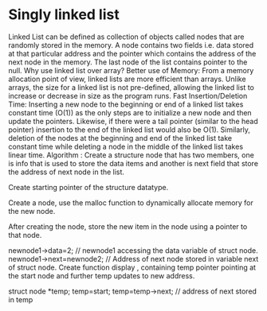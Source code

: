 # Singly linked list

Linked List can be defined as collection of objects called nodes that are randomly stored in the memory.
A node contains two fields i.e. data stored at that particular address and the pointer which contains the address of the next node in the memory.
The last node of the list contains pointer to the null.
Why use linked list over array?
Better use of Memory: From a memory allocation point of view, linked lists are more efficient than arrays. Unlike arrays, the size for a linked list is not pre-defined, allowing the linked list to increase or decrease in size as the program runs.
Fast Insertion/Deletion Time: Inserting a new node to the beginning or end of a linked list takes constant time (O(1)) as the only steps are to initialize a new node and then update the pointers. Likewise, if there were a tail pointer (similar to the head pointer) insertion to the end of the linked list would also be O(1). Similarly, deletion of the nodes at the beginning and end of the linked list take constant time while deleting a node in the middle of the linked list takes linear time.
Algorithm :
Create a structure node that has two members, one is info that is used to store the data items and another is next field that store the address of next node in the list.

Create starting pointer of the structure datatype.

Create a node, use the malloc function to dynamically allocate memory for the new node.

After creating the node, store the new item in the node using a pointer to that node.

 newnode1->data=2;  // newnode1 accessing the data variable of struct node.
 newnode1->next=newnode2; // Address of next node stored in variable next of struct node.
Create function display , containing temp pointer pointing at the start node and further temp updates to new address.

   struct node *temp;
   temp=start;
   temp=temp->next; // address of next stored in temp
